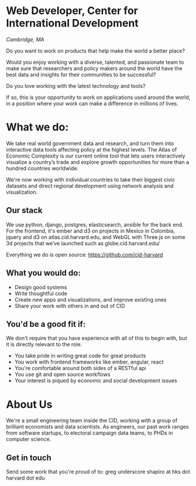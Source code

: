 Web Developer, Center for International Development
===================================================
*Cambridge, MA* 

Do you want to work on products that help make the world a better place?

Would you enjoy working with a diverse, talented, and passionate team to make sure that researchers and policy makers around the world have the best data and insights for their communities to be successful?

Do you love working with the latest technology and tools?

If so, this is your opportunity to work on applications used around the world, in a position where your work can make a difference in millions of lives.


What we do:
===========
We take real world government data and research, and turn them into interactive data tools affecting policy at the highest levels. The Atlas of Economic Complexity is our current online tool that lets users interactively visualize a country’s trade and explore growth opportunities for more than a hundred countries worldwide. 

We're now working with individual countries to take their biggest civic datasets and direct regional development using network analysis and visualization. 


Our stack
------------
We use python, django, postgres, elasticsearch, ansible for the back end. 
For the frontend, it's ember and d3 on projects in Mexico in Colombia, jquery and d3 on atlas.cid.harvard.edu, and WebGL with Three.js on some 3d projects that we’ve launched such as globe.cid.harvard.edu/

Everything we do is open source: https://github.com/cid-harvard


What you would do:
------------------
* Design good systems
* Write thoughtful code
* Create new apps and visualizations, and improve existing ones 
* Share your work with others in and out of CID


You'd be a good fit if:
----------------------

We don't require that you have experience with all of this to begin with, but it is directly relevant to the role.

* You take pride in writing great code for great products
* You work with frontend frameworks like ember, angular, react
* You're comfortable around both sides of a RESTful api
* You use git and open source workflows 
* Your interest is piqued by economic and social development issues


About Us
===========

We're a small engineering team inside the CID, working with a group of brilliant economists and data scientists. As engineers, our past work ranges from software startups, to electoral campaign data teams, to PHDs in computer science.


Get in touch
------------

Send some work that you're proud of to: greg underscore shapiro at hks dot harvard dot edu

